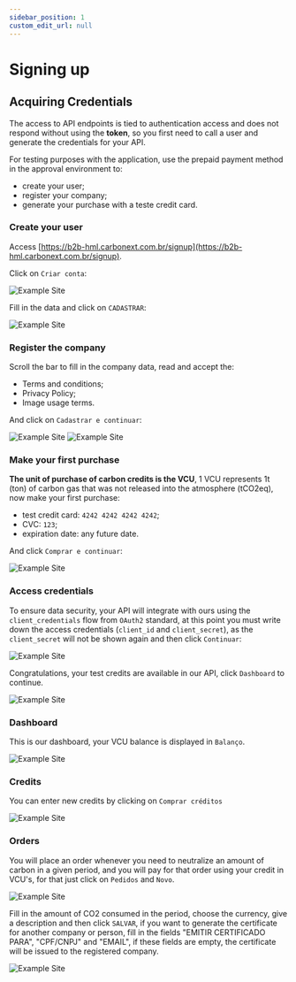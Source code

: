 ```yaml
---
sidebar_position: 1
custom_edit_url: null
---
```


# Signing up

## Acquiring Credentials

The access to API endpoints is tied to authentication access and does not respond without using the **token**, so you first need to call a user and generate the credentials for your API.

For testing purposes with the application, use the prepaid payment method in the approval environment to:
- create your user;
- register your company;
- generate your purchase with a teste credit card.

### Create your user

Access [https://b2b-hml.carbonext.com.br/signup](https://b2b-hml.carbonext.com.br/signup).


Click on `Criar conta`:

![Example Site](/img/examples/signing_up_01.png)


Fill in the data and click on `CADASTRAR`:

![Example Site](/img/examples/signing_up_02.png)

### Register the company

Scroll the bar to fill in the company data, read and accept the:
- Terms and conditions;
- Privacy Policy;
- Image usage terms.

And click on `Cadastrar e continuar`:

![Example Site](/img/examples/signing_up_03.png)
![Example Site](/img/examples/signing_up_04.png)

### Make your first purchase

**The unit of purchase of carbon credits is the VCU**, 1 VCU represents 1t (ton) of carbon gas that was not released into the atmosphere (tCO2eq), now make your first purchase:

- test credit card: `4242 4242 4242 4242`;
- CVC: `123`;
- expiration date: any future date.

And click `Comprar e continuar`:

![Example Site](/img/examples/signing_up_05.png)

### Access credentials

To ensure data security, your API will integrate with ours using the `client_credentials` flow from `OAuth2` standard, at this point you must write down the access credentials (`client_id` and `client_secret`), as the `client_secret` will not be shown again and then click `Continuar`:

![Example Site](/img/examples/signing_up_06.png)

Congratulations, your test credits are available in our API, click `Dashboard` to continue.

![Example Site](/img/examples/signing_up_07.png)

### Dashboard

This is our dashboard, your VCU balance is displayed in `Balanço`.

![Example Site](/img/examples/signing_up_08.png)

### Credits

You can enter new credits by clicking on `Comprar créditos`

![Example Site](/img/examples/signing_up_09.png)

### Orders

You will place an order whenever you need to neutralize an amount of carbon in a given period, and you will pay for that order using your credit in VCU's, for that just click on `Pedidos` and `Novo`.

![Example Site](/img/examples/signing_up_10.png)

Fill in the amount of CO2 consumed in the period, choose the currency, give a description and then click `SALVAR`, if you want to generate the certificate for another company or person, fill in the fields "EMITIR CERTIFICADO PARA", "CPF/CNPJ" and "EMAIL", if these fields are empty, the certificate will be issued to the registered company.

![Example Site](/img/examples/signing_up_11.png)
